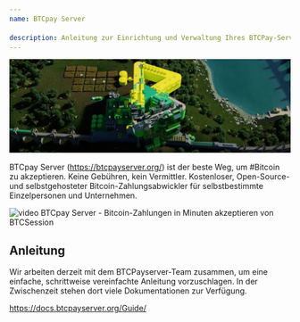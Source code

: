 ```yaml
---
name: BTCpay Server

description: Anleitung zur Einrichtung und Verwaltung Ihres BTCPay-Servers
---
```


![cover](assets/cover.webp)

BTCpay Server (https://btcpayserver.org/) ist der beste Weg, um #Bitcoin zu akzeptieren. Keine Gebühren, kein Vermittler. Kostenloser, Open-Source- und selbstgehosteter Bitcoin-Zahlungsabwickler für selbstbestimmte Einzelpersonen und Unternehmen.

![video](https://youtu.be/KqsM-n-e4aY)
BTCpay Server - Bitcoin-Zahlungen in Minuten akzeptieren von BTCSession

## Anleitung

Wir arbeiten derzeit mit dem BTCPayserver-Team zusammen, um eine einfache, schrittweise vereinfachte Anleitung vorzuschlagen. In der Zwischenzeit stehen dort viele Dokumentationen zur Verfügung.

https://docs.btcpayserver.org/Guide/
